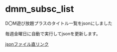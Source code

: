 # dmm_subsc_list

D〇M遊び放題プラスのタイトル一覧をjsonにしました

毎週金曜日に自動で実行してjsonを更新します。

[jsonファイル直リンク](https://raw.githubusercontent.com/PC-CNT/dmm_subsc_list/main/dist/dmm_subsc_list.json)
